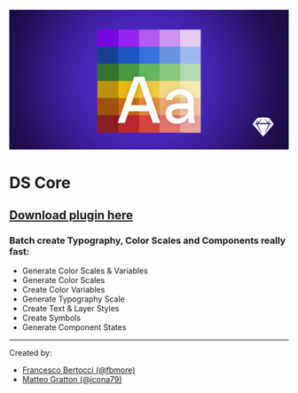 ![](/Images/DS-Core-Social.png)
# DS Core

## [Download plugin here](https://github.com/fbmore/DS-Core-Sketch-Plugin/raw/main/DS-Core.sketchplugin.zip)


### Batch create Typography, Color Scales and Components really fast:
- Generate Color Scales & Variables
- Generate Color Scales
- Create Color Variables
- Generate Typography Scale
- Create Text & Layer Styles
- Create Symbols
- Generate Component States

---

Created by:

- [Francesco Bertocci (@fbmore)](https://github.com/fbmore/)
- [Matteo Gratton (@icona79)](https://github.com/icona79)
